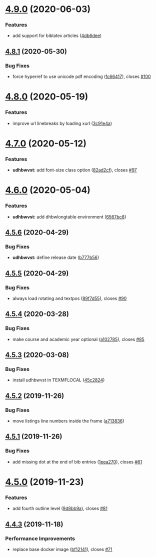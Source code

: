 # [4.9.0](https://github.com/skyfrk/dhbw-vs-latex-template/compare/v4.8.1...v4.9.0) (2020-06-03)


### Features

* add support for biblatex articles ([4db6dee](https://github.com/skyfrk/dhbw-vs-latex-template/commit/4db6dee48b93437ef7830c7f82e9f958e49fcd33))

## [4.8.1](https://github.com/skyfrk/dhbw-vs-latex-template/compare/v4.8.0...v4.8.1) (2020-05-30)


### Bug Fixes

* force hyperref to use unicode pdf encoding ([fc66417](https://github.com/skyfrk/dhbw-vs-latex-template/commit/fc66417853df09941d18787f108cba89c392eee6)), closes [#100](https://github.com/skyfrk/dhbw-vs-latex-template/issues/100)

# [4.8.0](https://github.com/skyfrk/dhbw-vs-latex-template/compare/v4.7.0...v4.8.0) (2020-05-19)


### Features

* improve url linebreaks by loading xurl ([3c91e4a](https://github.com/skyfrk/dhbw-vs-latex-template/commit/3c91e4afe62e399e04a59ad2b17c6f8aac32a54a))

# [4.7.0](https://github.com/skyfrk/dhbw-vs-latex-template/compare/v4.6.0...v4.7.0) (2020-05-12)


### Features

* **udhbwvst:** add font-size class option ([82ad2cf](https://github.com/skyfrk/dhbw-vs-latex-template/commit/82ad2cf48987eb2791c5c7de254bd239ce2beae5)), closes [#97](https://github.com/skyfrk/dhbw-vs-latex-template/issues/97)

# [4.6.0](https://github.com/skyfrk/dhbw-vs-latex-template/compare/v4.5.6...v4.6.0) (2020-05-04)


### Features

* **udhbwvst:** add dhbwlongtable environment ([6567bc8](https://github.com/skyfrk/dhbw-vs-latex-template/commit/6567bc81c1279cf4e7e040a4c1babb2af0b71f6a))

## [4.5.6](https://github.com/skyfrk/dhbw-vs-latex-template/compare/v4.5.5...v4.5.6) (2020-04-29)


### Bug Fixes

* **udhbwvst:** define release date ([b777b56](https://github.com/skyfrk/dhbw-vs-latex-template/commit/b777b56c4a2aeacf158491ad75fc8dbcd2dc7ab2))

## [4.5.5](https://github.com/skyfrk/dhbw-vs-latex-template/compare/v4.5.4...v4.5.5) (2020-04-29)


### Bug Fixes

* always load rotating and textpos ([89f7d55](https://github.com/skyfrk/dhbw-vs-latex-template/commit/89f7d55360bb0bede39a464a9b482db065807de8)), closes [#90](https://github.com/skyfrk/dhbw-vs-latex-template/issues/90)

## [4.5.4](https://github.com/skyfrk/dhbw-vs-latex-template/compare/v4.5.3...v4.5.4) (2020-03-28)


### Bug Fixes

* make course and academic year optional ([a102785](https://github.com/skyfrk/dhbw-vs-latex-template/commit/a102785294626c661618bbb7e799360d675030ed)), closes [#85](https://github.com/skyfrk/dhbw-vs-latex-template/issues/85)

## [4.5.3](https://github.com/skyfrk/dhbw-vs-latex-template/compare/v4.5.2...v4.5.3) (2020-03-08)


### Bug Fixes

* install udhbwvst in TEXMFLOCAL ([45c2824](https://github.com/skyfrk/dhbw-vs-latex-template/commit/45c2824bf2b09ea27ab83b4aa47789717435efde))

## [4.5.2](https://github.com/skyfrk/dhbw-vs-latex-template/compare/v4.5.1...v4.5.2) (2019-11-26)


### Bug Fixes

* move listings line numbers inside the frame ([a713836](https://github.com/skyfrk/dhbw-vs-latex-template/commit/a713836db057b62eeb293ededbdf0759cf766314))

## [4.5.1](https://github.com/skyfrk/dhbw-vs-latex-template/compare/v4.5.0...v4.5.1) (2019-11-26)


### Bug Fixes

* add missing dot at the end of bib entries ([1eea270](https://github.com/skyfrk/dhbw-vs-latex-template/commit/1eea27075f05fd1075913d6244672d292f250b44)), closes [#61](https://github.com/skyfrk/dhbw-vs-latex-template/issues/61)

# [4.5.0](https://github.com/skyfrk/dhbw-vs-latex-template/compare/v4.4.3...v4.5.0) (2019-11-23)


### Features

* add fourth outline level ([9d8bb9a](https://github.com/skyfrk/dhbw-vs-latex-template/commit/9d8bb9a66e808423a83ccdc31fd1bc6b3cc42a54)), closes [#81](https://github.com/skyfrk/dhbw-vs-latex-template/issues/81)

## [4.4.3](https://github.com/skyfrk/dhbw-vs-latex-template/compare/v4.4.2...v4.4.3) (2019-11-18)


### Performance Improvements

* replace base docker image ([bf12141](https://github.com/skyfrk/dhbw-vs-latex-template/commit/bf1214141490c26f364c4257af275f11dd294b71)), closes [#71](https://github.com/skyfrk/dhbw-vs-latex-template/issues/71)
